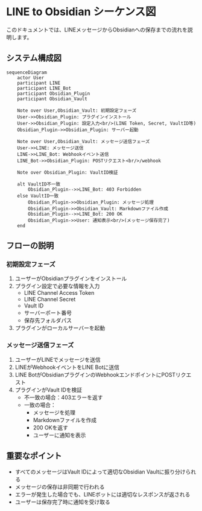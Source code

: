 # LINE to Obsidian シーケンス図

このドキュメントでは、LINEメッセージからObsidianへの保存までの流れを説明します。

## システム構成図

```mermaid
sequenceDiagram
    actor User
    participant LINE
    participant LINE_Bot
    participant Obsidian_Plugin
    participant Obsidian_Vault

    Note over User,Obsidian_Vault: 初期設定フェーズ
    User->>Obsidian_Plugin: プラグインインストール
    User->>Obsidian_Plugin: 設定入力<br/>(LINE Token, Secret, VaultID等)
    Obsidian_Plugin->>Obsidian_Plugin: サーバー起動
    
    Note over User,Obsidian_Vault: メッセージ送信フェーズ
    User->>LINE: メッセージ送信
    LINE->>LINE_Bot: Webhookイベント送信
    LINE_Bot->>Obsidian_Plugin: POSTリクエスト<br/>/webhook
    
    Note over Obsidian_Plugin: VaultID検証
    
    alt VaultID不一致
        Obsidian_Plugin-->>LINE_Bot: 403 Forbidden
    else VaultID一致
        Obsidian_Plugin->>Obsidian_Plugin: メッセージ処理
        Obsidian_Plugin->>Obsidian_Vault: Markdownファイル作成
        Obsidian_Plugin-->>LINE_Bot: 200 OK
        Obsidian_Plugin->>User: 通知表示<br/>(メッセージ保存完了)
    end
```

## フローの説明

### 初期設定フェーズ
1. ユーザーがObsidianプラグインをインストール
2. プラグイン設定で必要な情報を入力
   - LINE Channel Access Token
   - LINE Channel Secret
   - Vault ID
   - サーバーポート番号
   - 保存先フォルダパス
3. プラグインがローカルサーバーを起動

### メッセージ送信フェーズ
1. ユーザーがLINEでメッセージを送信
2. LINEがWebhookイベントをLINE Botに送信
3. LINE BotがObsidianプラグインのWebhookエンドポイントにPOSTリクエスト
4. プラグインがVault IDを検証
   - 不一致の場合：403エラーを返す
   - 一致の場合：
     - メッセージを処理
     - Markdownファイルを作成
     - 200 OKを返す
     - ユーザーに通知を表示

## 重要なポイント
- すべてのメッセージはVault IDによって適切なObsidian Vaultに振り分けられる
- メッセージの保存は非同期で行われる
- エラーが発生した場合でも、LINEボットには適切なレスポンスが返される
- ユーザーは保存完了時に通知を受け取る 